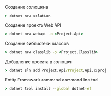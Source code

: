 Создание солюшена
```cmd
> dotnet new solution
```
Создание проекта Web API
```cmd
> dotnet new webapi -o <Project.Api>
```
Создание библиотеки классов
```cmd
> dotnet new classlib -o <Project.Classlib>
```
Добавление проекта в солюшен
```cmd
> dotnet sln add Project.Api/Project.Api.csproj
```
Entity Framework command command line tool
```cmd
> dotnet tool install --global dotnet-ef
```
